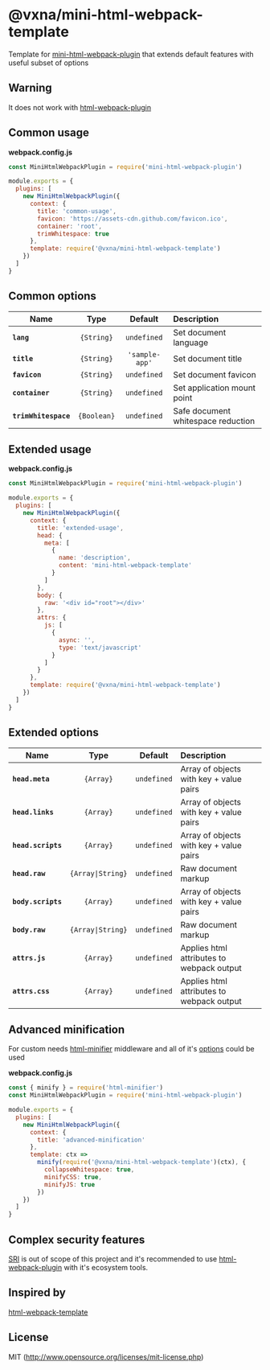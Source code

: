# @vxna/mini-html-webpack-template

Template for [mini-html-webpack-plugin](https://github.com/bebraw/mini-html-webpack-plugin) that extends default features with useful subset of options

## Warning

It does not work with [html-webpack-plugin](https://github.com/jantimon/html-webpack-plugin)

## Common usage

**webpack.config.js**

```js
const MiniHtmlWebpackPlugin = require('mini-html-webpack-plugin')

module.exports = {
  plugins: [
    new MiniHtmlWebpackPlugin({
      context: {
        title: 'common-usage',
        favicon: 'https://assets-cdn.github.com/favicon.ico',
        container: 'root',
        trimWhitespace: true
      },
      template: require('@vxna/mini-html-webpack-template')
    })
  ]
}
```

## Common options

| Name                 |    Type     |    Default     | Description                        |
| -------------------- | :---------: | :------------: | :--------------------------------- |
| **`lang`**           | `{String}`  |  `undefined`   | Set document language              |
| **`title`**          | `{String}`  | `'sample-app'` | Set document title                 |
| **`favicon`**        | `{String}`  |  `undefined`   | Set document favicon               |
| **`container`**      | `{String}`  |  `undefined`   | Set application mount point        |
| **`trimWhitespace`** | `{Boolean}` |  `undefined`   | Safe document whitespace reduction |

## Extended usage

**webpack.config.js**

```js
const MiniHtmlWebpackPlugin = require('mini-html-webpack-plugin')

module.exports = {
  plugins: [
    new MiniHtmlWebpackPlugin({
      context: {
        title: 'extended-usage',
        head: {
          meta: [
            {
              name: 'description',
              content: 'mini-html-webpack-template'
            }
          ]
        },
        body: {
          raw: '<div id="root"></div>'
        },
        attrs: {
          js: [
            {
              async: '',
              type: 'text/javascript'
            }
          ]
        }
      },
      template: require('@vxna/mini-html-webpack-template')
    })
  ]
}
```

## Extended options

| Name               |       Type        |   Default   | Description                               |
| ------------------ | :---------------: | :---------: | :---------------------------------------- |
| **`head.meta`**    |     `{Array}`     | `undefined` | Array of objects with key + value pairs   |
| **`head.links`**   |     `{Array}`     | `undefined` | Array of objects with key + value pairs   |
| **`head.scripts`** |     `{Array}`     | `undefined` | Array of objects with key + value pairs   |
| **`head.raw`**     | `{Array\|String}` | `undefined` | Raw document markup                       |
| **`body.scripts`** |     `{Array}`     | `undefined` | Array of objects with key + value pairs   |
| **`body.raw`**     | `{Array\|String}` | `undefined` | Raw document markup                       |
| **`attrs.js`**     |     `{Array}`     | `undefined` | Applies html attributes to webpack output |
| **`attrs.css`**    |     `{Array}`     | `undefined` | Applies html attributes to webpack output |

## Advanced minification

For custom needs [html-minifier](https://github.com/kangax/html-minifier) middleware and all of it's [options](https://github.com/kangax/html-minifier#options-quick-reference) could be used

**webpack.config.js**

```js
const { minify } = require('html-minifier')
const MiniHtmlWebpackPlugin = require('mini-html-webpack-plugin')

module.exports = {
  plugins: [
    new MiniHtmlWebpackPlugin({
      context: {
        title: 'advanced-minification'
      },
      template: ctx =>
        minify(require('@vxna/mini-html-webpack-template')(ctx), {
          collapseWhitespace: true,
          minifyCSS: true,
          minifyJS: true
        })
    })
  ]
}
```

## Complex security features

[SRI](https://developer.mozilla.org/en-US/docs/Web/Security/Subresource_Integrity) is out of scope of this project and it's recommended to use [html-webpack-plugin](https://github.com/jantimon/html-webpack-plugin) with it's ecosystem tools.

## Inspired by

[html-webpack-template](https://github.com/jaketrent/html-webpack-template)

## License

MIT (http://www.opensource.org/licenses/mit-license.php)
